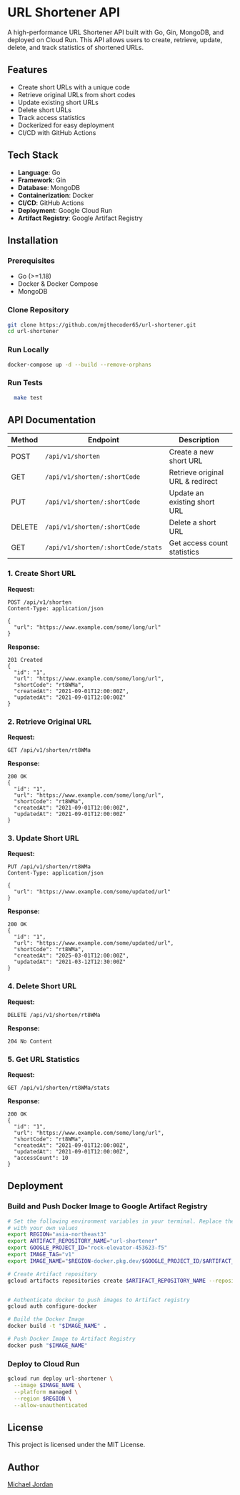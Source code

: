 # URL Shortener API

A high-performance URL Shortener API built with Go, Gin, MongoDB, and deployed on Cloud Run. This API allows users to create, retrieve, update, delete, and track statistics of shortened URLs.

## Features

- Create short URLs with a unique code
- Retrieve original URLs from short codes
- Update existing short URLs
- Delete short URLs
- Track access statistics
- Dockerized for easy deployment
- CI/CD with GitHub Actions

## Tech Stack

- **Language**: Go
- **Framework**: Gin
- **Database**: MongoDB
- **Containerization**: Docker
- **CI/CD**: GitHub Actions
- **Deployment**: Google Cloud Run
- **Artifact Registry**: Google Artifact Registry

## Installation

### Prerequisites

- Go (>=1.18)
- Docker & Docker Compose
- MongoDB

### Clone Repository

```sh
git clone https://github.com/mjthecoder65/url-shortener.git
cd url-shortener
```

### Run Locally

```sh
docker-compose up -d --build --remove-orphans
```

### Run Tests

```sh
  make test
```

## API Documentation

| Method | Endpoint                           | Description                      |
| ------ | ---------------------------------- | -------------------------------- |
| POST   | `/api/v1/shorten`                  | Create a new short URL           |
| GET    | `/api/v1/shorten/:shortCode`       | Retrieve original URL & redirect |
| PUT    | `/api/v1/shorten/:shortCode`       | Update an existing short URL     |
| DELETE | `/api/v1/shorten/:shortCode`       | Delete a short URL               |
| GET    | `/api/v1/shorten/:shortCode/stats` | Get access count statistics      |

### 1. Create Short URL

**Request:**

```
POST /api/v1/shorten
Content-Type: application/json

{
  "url": "https://www.example.com/some/long/url"
}
```

**Response:**

```
201 Created
{
  "id": "1",
  "url": "https://www.example.com/some/long/url",
  "shortCode": "rt8WMa",
  "createdAt": "2021-09-01T12:00:00Z",
  "updatedAt": "2021-09-01T12:00:00Z"
}
```

### 2. Retrieve Original URL

**Request:**

```
GET /api/v1/shorten/rt8WMa
```

**Response:**

```
200 OK
{
  "id": "1",
  "url": "https://www.example.com/some/long/url",
  "shortCode": "rt8WMa",
  "createdAt": "2021-09-01T12:00:00Z",
  "updatedAt": "2021-09-01T12:00:00Z"
}
```

### 3. Update Short URL

**Request:**

```
PUT /api/v1/shorten/rt8WMa
Content-Type: application/json

{
  "url": "https://www.example.com/some/updated/url"
}
```

**Response:**

```
200 OK
{
  "id": "1",
  "url": "https://www.example.com/some/updated/url",
  "shortCode": "rt8WMa",
  "createdAt": "2025-03-01T12:00:00Z",
  "updatedAt": "2021-03-12T12:30:00Z"
}
```

### 4. Delete Short URL

**Request:**

```
DELETE /api/v1/shorten/rt8WMa
```

**Response:**

```
204 No Content
```

### 5. Get URL Statistics

**Request:**

```
GET /api/v1/shorten/rt8WMa/stats
```

**Response:**

```
200 OK
{
  "id": "1",
  "url": "https://www.example.com/some/long/url",
  "shortCode": "rt8WMa",
  "createdAt": "2021-09-01T12:00:00Z",
  "updatedAt": "2021-09-01T12:00:00Z",
  "accessCount": 10
}
```

## Deployment

### Build and Push Docker Image to Google Artifact Registry

```sh
# Set the following environment variables in your terminal. Replace the placehorders
# with your own values
export REGION="asia-northeast3"
export ARTIFACT_REPOSITORY_NAME="url-shortener"
export GOOGLE_PROJECT_ID="rock-elevator-453623-f5"
export IMAGE_TAG="v1"
export IMAGE_NAME="$REGION-docker.pkg.dev/$GOOGLE_PROJECT_ID/$ARTIFACT_REPOSITORY_NAME/url-shortener:$IMAGE_TAG"

# Create Artifact repository
gcloud artifacts repositories create $ARTIFACT_REPOSITORY_NAME --repository-format=docker --location=$REGION


# Authenticate docker to push images to Artifact registry
gcloud auth configure-docker

# Build the Docker Image
docker build -t "$IMAGE_NAME" .

# Push Docker Image to Artifact Registry
docker push "$IMAGE_NAME"
```

### Deploy to Cloud Run

```sh
gcloud run deploy url-shortener \
  --image $IMAGE_NAME \
  --platform managed \
  --region $REGION \
  --allow-unauthenticated
```

## License

This project is licensed under the MIT License.

## Author

[Michael Jordan](https://github.com/mjthecoder65)
